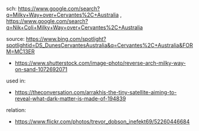 sch: https://www.google.com/search?q=Milky+Way+over+Cervantes%2C+Australia , https://www.google.com/search?q=Nik+Coli+Milky+Way+over+Cervantes%2C+Australia

source: https://www.bing.com/spotlight?spotlightid=DS_DunesCervantesAustralia&q=Cervantes%2C+Australia&FORM=MC13ER
- https://www.shutterstock.com/image-photo/reverse-arch-milky-way-on-sand-1072692071

used in:
- https://theconversation.com/arrakhis-the-tiny-satellite-aiming-to-reveal-what-dark-matter-is-made-of-194839

relation:
- https://www.flickr.com/photos/trevor_dobson_inefekt69/52260446684
